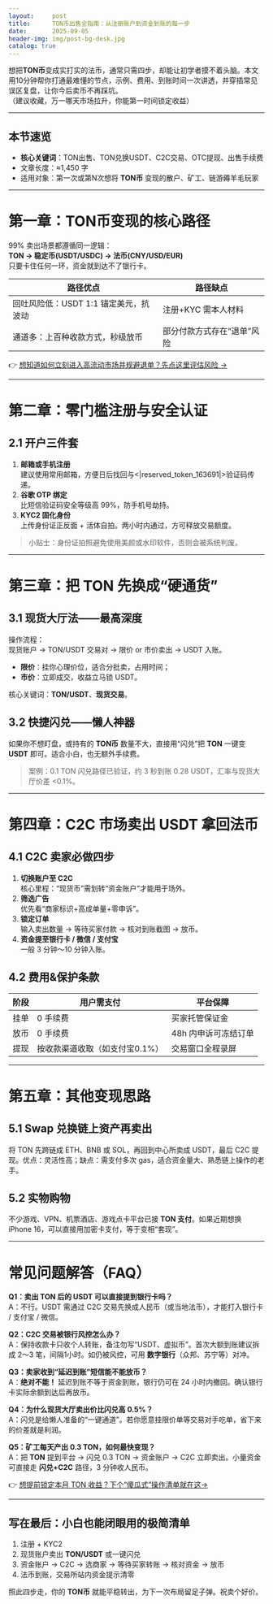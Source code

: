 ```yaml
---
layout:     post
title:      TON币出售全指南：从注册账户到资金到账的每一步
date:       2025-09-05
header-img: img/post-bg-desk.jpg
catalog: true
---
```


想把**TON币**变成实打实的法币，通常只需四步，却能让初学者摸不着头脑。本文用10分钟帮你打通最难懂的节点，示例、费用、到账时间一次讲透，并穿插常见误区复盘，让你今后卖币不再踩坑。  
（建议收藏，万一哪天市场拉升，你能第一时间锁定收益）

---

## 本节速览
- **核心关键词**：TON出售、TON兑换USDT、C2C交易、OTC提现、出售手续费  
- 文章长度：≈1,450 字  
- 适用对象：第一次或第N次想将 **TON币** 变现的散户、矿工、链游薅羊毛玩家  

---

# 第一章：TON币变现的核心路径

99% 卖出场景都遵循同一逻辑：  
**TON → 稳定币(USDT/USDC) → 法币(CNY/USD/EUR)**  
只要卡住任何一环，资金就到达不了银行卡。  

| 路径优点 | 路径缺点 |
| --- | --- |
| 回吐风险低：USDT 1:1 锚定美元，抗波动 | 注册+KYC 需本人材料 |
| 通道多：上百种收款方式，秒级放币 | 部分付款方式存在“退单”风险 |

👉 [想知道如何立刻进入高流动市场并规避退单？先点这里评估风险 →](https://okxdog.com/)

---

# 第二章：零门槛注册与安全认证

## 2.1 开户三件套
1. **邮箱或手机注册**  
   建议使用常用邮箱，方便日后找回与<|reserved_token_163691|>验证码传递。  
2. **谷歌 OTP 绑定**  
   比短信验证码安全等级高 99%，防手机号劫持。  
3. **KYC2 固化身份**  
   上传身份证正反面 + 活体自拍。两小时内通过，方可释放交易额度。

> 小贴士：身份证拍照避免使用美颜或水印软件，否则会被系统判废。

---

# 第三章：把 TON 先换成“硬通货”

## 3.1 现货大厅法——最高深度
操作流程：  
现货账户 → TON/USDT 交易对 → 限价 or 市价卖出 → USDT 入账。

- **限价**：挂你心理价位，适合分批卖，占用时间；  
- **市价**：立即成交，收益立马锁 USDT。

核心关键词：**TON/USDT**、**现货交易**。

## 3.2 快捷闪兑——懒人神器
如果你不想盯盘，或持有的 **TON币** 数量不大，直接用“闪兑”把 **TON** 一键变 **USDT** 即可。适合小白，也无额外手续费。

> 案例：0.1 TON 闪兑路径已验证，约 3 秒到账 0.28 USDT，汇率与现货大厅价差 <0.1%。

---

# 第四章：C2C 市场卖出 USDT 拿回法币

## 4.1 C2C 卖家必做四步
1. **切换账户至 C2C**  
   核心里程：“现货币”需划转“资金账户”才能用于场外。  
2. **筛选广告**  
   优先看“商家标识+高成单量+零申诉”。  
3. **锁定订单**  
   输入卖出数量 → 等待买家付款 → 核对到账截图 → 放币。  
4. **资金提至银行卡 / 微信 / 支付宝**  
   一般 3 分钟～10 分钟入账。

## 4.2 费用&保护条款

| 阶段 | 用户需支付 | 平台保障 |
| --- | --- | --- |
| 挂单 | 0 手续费 | 买家托管保证金 |
| 放币 | 0 手续费 | 48h 内申诉可冻结订单 |
| 提现 | 按收款渠道收取（如支付宝0.1%） | 交易窗口全程录屏 |

---

# 第五章：其他变现思路

## 5.1 Swap 兑换链上资产再卖出
将 TON 先跨链成 ETH、BNB 或 SOL，再回到中心所卖成 USDT，最后 C2C 提现。优点：灵活性高；缺点：需支付多次 gas，适合资金量大、熟悉链上操作的老手。

## 5.2 实物购物
不少游戏、VPN、机票酒店、游戏点卡平台已接 **TON 支付**。如果近期想换 iPhone 16，可以直接用加密卡支付，等于变相“套现”。

---

# 常见问题解答（FAQ）

**Q1：卖出 TON 后的 USDT 可以直接提到银行卡吗？**  
A：不行。USDT 需通过 C2C 交易先换成人民币（或当地法币），才能打入银行卡 / 支付宝 / 微信。

**Q2：C2C 交易被银行风控怎么办？**  
A：保持收款卡只收个人转账，备注勿写“USDT、虚拟币”。首次大额到账建议拆成 2～3 笔，间隔1小时。如仍被风控，可用 **数字银行**（众邦、苏宁等）对冲。

**Q3：卖家收到“延迟到账”短信能不能放币？**  
A：**绝对不能！** 延迟到账不等于资金到账，银行仍可在 24 小时内撤回。确认银行卡实际余额到达后再放币。

**Q4：为什么现货大厅卖出价比闪兑高 0.5%？**  
A：闪兑是给懒人准备的“一键通道”。若你愿意挂限价单等交易对手吃单，省下来的价差就是利润。

**Q5：矿工每天产出 0.3 TON，如何最快变现？**  
A：把 **TON** 提到平台 → 闪兑 0.3 TON → 资金账户 → C2C 立即卖出。小量资金可直接走 **闪兑+C2C** 路径，3 分钟收人民币。

👉 [想提前锁定本月 TON 收益？下个“傻瓜式”操作清单就在这→](https://okxdog.com/)

---

## 写在最后：小白也能闭眼用的极简清单

1. 注册 + KYC2  
2. 现货账户卖出 **TON/USDT** 或一键闪兑  
3. 资金账户 → C2C → 选商家 → 等待买家转账 → 核对资金 → 放币  
4. 法币到账，交易所站内资金提示清零  

照此四步走，你的 **TON币** 就能平稳转出，为下一次布局留足子弹。祝卖个好价。